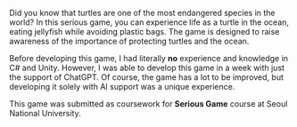 Did you know that turtles are one of the most endangered species in the world? In this serious game, you can experience life as a turtle in the ocean, eating jellyfish while avoiding plastic bags. The game is designed to raise awareness of the importance of protecting turtles and the ocean.

Before developing this game, I had literally **no** experience and knowledge in C# and Unity. However, I was able to develop this game in a week with just the support of ChatGPT. Of course, the game has a lot to be improved, but developing it solely with AI support was a unique experience.

This game was submitted as coursework for **Serious Game** course at Seoul National University.
